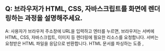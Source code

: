 ## Q: 브라우저가 HTML, CSS, 자바스크립트를 화면에 렌더링하는 과정을 설명해주세요.

A: 사용자가 브라우저 주소창에 URL을 입력하고 엔터를 누르면, 브라우저는 서버에 HTML, CSS, 자바스크립트, 이미지 등 렌더링에 필요한 리소스를 요청합니다.
서버는 요청받은 HTML 파일을 응답으로 반환합니다. HTML 문서를 파싱하는 도중 <link>, <script>, <img> 등 외부 리소스를 로드하는 태그를 만나면 브라우저는 해당 리소스를 추가적으로 요청합니다. 이후 브라우저의 렌더링 엔진이 HTML 문서를 한 줄씩 읽으며 파싱합니다. HTML을 파싱하여 DOM(Document Object Model) 트리를 생성합니다. DOM은 HTML 문서의 구조와 내용을 트리 형태로 표현한 자료구조입니다.HTML 파싱 도중 <script> 태그를 만나면 자바스크립트 파일을 로드하고 실행할 때까지 HTML 파싱이 중단됩니다.HTML 문서에 <link> 태그나 <style> 태그를 만나면 CSS 파일을 로드하거나 <style> 태그 내부의 CSS를 파싱합니다. CSS를 파싱하여 CSSOM(CSS Object Model) 트리를 생성합니다. CSSOM은 스타일 규칙과 상속 관계를 반영한 트리 형태의 자료구조입니다. 렌더링 엔진은 DOM과 CSSOM을 결합하여 렌더 트리를 생성합니다. 렌더 트리를 기반으로 각 요소의 크기(width, height)와 위치(x, y)를 계산합니다. 계산된 레이아웃 정보를 기반으로 렌더 트리의 각 요소를 화면에 픽셀로 변환하여 그립니다. 이후 결합과정을 거쳐 화면에 최종적으로 렌더링됩니다.
